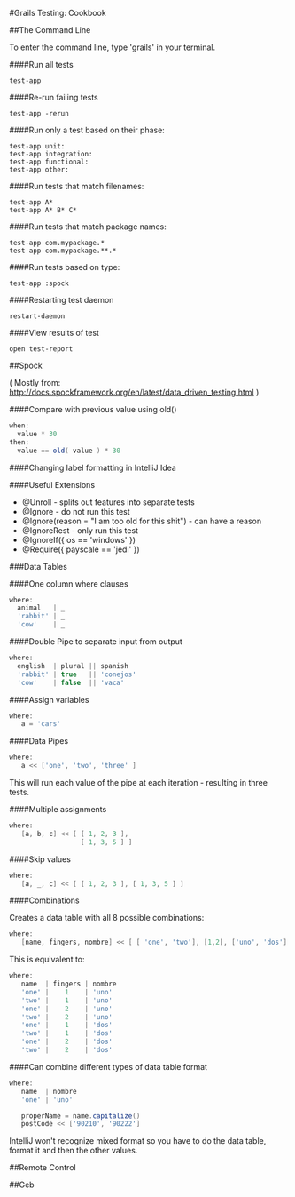 #Grails Testing: Cookbook

##The Command Line

To enter the command line, type 'grails' in your terminal. 

####Run all tests
```
test-app
```

####Re-run failing tests
```
test-app -rerun
```

####Run only a test based on their phase:
```
test-app unit:
test-app integration:
test-app functional:
test-app other:
```

####Run tests that match filenames:
```
test-app A*
test-app A* B* C*
```

####Run tests that match package names:
```
test-app com.mypackage.*
test-app com.mypackage.**.*
```

####Run tests based on type:
```
test-app :spock
```

####Restarting test daemon
```
restart-daemon
```

####View results of test
```
open test-report
```

##Spock 

( Mostly from: http://docs.spockframework.org/en/latest/data_driven_testing.html )

####Compare with previous value using old()

```groovy
when: 
  value * 30
then:
  value == old( value ) * 30
```

####Changing label formatting in IntelliJ Idea

####Useful Extensions

* @Unroll - splits out features into separate tests
* @Ignore - do not run this test
* @Ignore(reason = "I am too old for this shit") - can have a reason
* @IgnoreRest - only run this test
* @IgnoreIf({ os == 'windows' }) 
* @Require({ payscale == 'jedi' }) 

###Data Tables

####One column where clauses
```groovy
where:
  animal   | _
  'rabbit' | _
  'cow'    | _
```

####Double Pipe to separate input from output
```groovy
where:
  english  | plural || spanish 
  'rabbit' | true   || 'conejos'
  'cow'    | false  || 'vaca'
```

####Assign variables
```groovy
where:
   a = 'cars'
```

####Data Pipes
```groovy
where:
   a << ['one', 'two', 'three' ]
```

This will run each value of the pipe at each iteration - resulting in three tests.

####Multiple assignments
```groovy
where:
   [a, b, c] << [ [ 1, 2, 3 ],
                  [ 1, 3, 5 ] ]
```

####Skip values
```groovy
where:
   [a, _, c] << [ [ 1, 2, 3 ], [ 1, 3, 5 ] ]
```

####Combinations 

Creates a data table with all 8 possible combinations: 

```groovy
where:
   [name, fingers, nombre] << [ [ 'one', 'two'], [1,2], ['uno', 'dos'] ].combinations()
```

This is equivalent to:
```groovy
where:
   name  | fingers | nombre
   'one' |    1    | 'uno'
   'two' |    1    | 'uno'
   'one' |    2    | 'uno'
   'two' |    2    | 'uno'
   'one' |    1    | 'dos'
   'two' |    1    | 'dos'
   'one' |    2    | 'dos'
   'two' |    2    | 'dos'
```

####Can combine different types of data table format
```groovy
where:
   name  | nombre
   'one' | 'uno'

   properName = name.capitalize()
   postCode << ['90210', '90222']
```

IntelliJ won't recognize mixed format so you have to do the data table, format it and then the other values.


##Remote Control

##Geb
